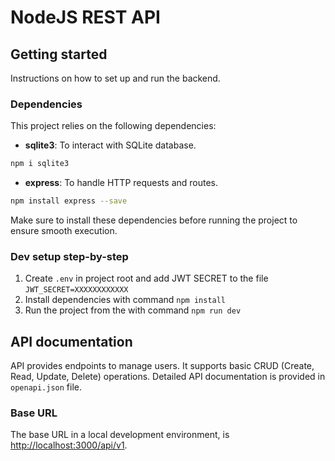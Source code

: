 # NodeJS REST API

## Getting started

Instructions on how to set up and run the backend.

### Dependencies

This project relies on the following dependencies:

- **sqlite3**: To interact with SQLite database.
```bash
npm i sqlite3
```

- **express**: To handle HTTP requests and routes.
```bash
npm install express --save
```

Make sure to install these dependencies before running the project to ensure smooth execution.

### Dev setup step-by-step

1. Create `.env` in project root and add JWT SECRET to the file `JWT_SECRET=XXXXXXXXXXXX`
2. Install dependencies with command `npm install`
3. Run the project from the with command `npm run dev`

## API documentation

API provides endpoints to manage users. It supports basic CRUD (Create, Read, Update, Delete) operations. Detailed API documentation is provided in `openapi.json` file.

### Base URL
The base URL in a local development environment, is [http://localhost:3000/api/v1](http://localhost:3000/api/v1).